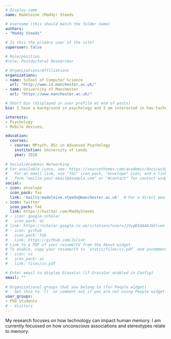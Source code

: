 ```yaml
---
# Display name
name: Madeleine (Maddy) Steeds

# Username (this should match the folder name)
authors:
- "Maddy Steeds"

# Is this the primary user of the site?
superuser: false

# Role/position
#role: Postdoctoral Researcher

# Organizations/Affiliations
organizations:
- name: School of Computer Science
  url: "http://www.cs.manchester.ac.uk/"
- name: University of Manchester
  url: "https://www.manchester.ac.uk/"

# Short bio (displayed in user profile at end of posts)
bio: I have a background in psychology and I am interested in how technology can impact human memory. I enjoy conducting interdisciplinary studies bringing together computer science and psychology.

interests:
- Psychology
- Mobile devices; 

education:
  courses:
  - course: MPsych, BSc in Advanced Psychology 
    institution: University of Leeds
    year: 2018
  
# Social/Academic Networking
# For available icons, see: https://sourcethemes.com/academic/docs/widgets/#icons
#   For an email link, use "fas" icon pack, "envelope" icon, and a link in the
#   form "mailto:your-email@example.com" or "#contact" for contact widget.
social:
- icon: envelope
  icon_pack: fas
  link: 'mailto:madeleine.steeds@manchester.ac.uk'  # For a direct email link, use "mailto:test@example.org".
- icon: twitter
  icon_pack: fab
  link: https://twitter.com/MaddySteeds
# - icon: google-scholar
#   icon_pack: ai
# link: https://scholar.google.co.uk/citations?user=JjVygEEAAAAJ&hl=en
# - icon: github
#   icon_pack: fab
#   link: https://github.com/JulioV
# Link to a PDF of your resume/CV from the About widget.
# To enable, copy your resume/CV to `static/files/cv.pdf` and uncomment the lines below.  
# - icon: cv
#   icon_pack: ai
#   link: files/cv.pdf

# Enter email to display Gravatar (if Gravatar enabled in Config)
email: ""
  
# Organizational groups that you belong to (for People widget)
#   Set this to `[]` or comment out if you are not using People widget.  
user_groups:
- PhD Students
# - Visitors
---
```


My research focuses on how technology can impact human memory. I am currently focussed on how unconscious associations and stereotypes relate to memory.